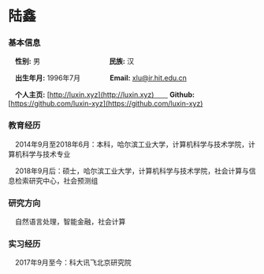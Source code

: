 # 陆鑫

### 基本信息

　**性别:** 男　　　　　　　　　　**民族:** 汉

　**出生年月:** 1996年7月　　　　 **Email:** xlu@ir.hit.edu.cn

　**个人主页:** [http://luxin.xyz](http://luxin.xyz)　　 **Github:** [https://github.com/luxin-xyz](https://github.com/luxin-xyz)


### 教育经历 
　2014年9月至2018年6月：本科，哈尔滨工业大学，计算机科学与技术学院，计算机科学与技术专业

　2018年9月后：硕士，哈尔滨工业大学，计算机科学与技术学院，社会计算与信息检索研究中心，社会预测组
 
### 研究方向
　自然语言处理，智能金融，社会计算

### 实习经历
　2017年9月至今：科大讯飞北京研究院
